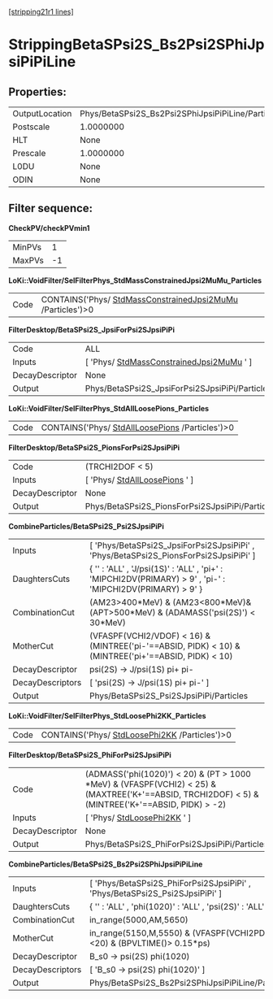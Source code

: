 [[stripping21r1 lines]](./stripping21r1-leptonic)

# StrippingBetaSPsi2S_Bs2Psi2SPhiJpsiPiPiLine

## Properties:

|                |                                                   |
|----------------|---------------------------------------------------|
| OutputLocation | Phys/BetaSPsi2S_Bs2Psi2SPhiJpsiPiPiLine/Particles |
| Postscale      | 1.0000000                                         |
| HLT            | None                                              |
| Prescale       | 1.0000000                                         |
| L0DU           | None                                              |
| ODIN           | None                                              |

## Filter sequence:

**CheckPV/checkPVmin1**

|        |     |
|--------|-----|
| MinPVs | 1   |
| MaxPVs | -1  |

**LoKi::VoidFilter/SelFilterPhys_StdMassConstrainedJpsi2MuMu_Particles**

|      |                                                                                                            |
|------|------------------------------------------------------------------------------------------------------------|
| Code | CONTAINS('Phys/ [StdMassConstrainedJpsi2MuMu](./stripping21r1-stdmassconstrainedjpsi2mumu) /Particles')\>0 |

**FilterDesktop/BetaSPsi2S_JpsiForPsi2SJpsiPiPi**

|                 |                                                                                           |
|-----------------|-------------------------------------------------------------------------------------------|
| Code            | ALL                                                                                       |
| Inputs          | [ 'Phys/ [StdMassConstrainedJpsi2MuMu](./stripping21r1-stdmassconstrainedjpsi2mumu) ' ] |
| DecayDescriptor | None                                                                                      |
| Output          | Phys/BetaSPsi2S_JpsiForPsi2SJpsiPiPi/Particles                                            |

**LoKi::VoidFilter/SelFilterPhys_StdAllLoosePions_Particles**

|      |                                                                                      |
|------|--------------------------------------------------------------------------------------|
| Code | CONTAINS('Phys/ [StdAllLoosePions](./stripping21r1-stdallloosepions) /Particles')\>0 |

**FilterDesktop/BetaSPsi2S_PionsForPsi2SJpsiPiPi**

|                 |                                                                     |
|-----------------|---------------------------------------------------------------------|
| Code            | (TRCHI2DOF \< 5)                                                    |
| Inputs          | [ 'Phys/ [StdAllLoosePions](./stripping21r1-stdallloosepions) ' ] |
| DecayDescriptor | None                                                                |
| Output          | Phys/BetaSPsi2S_PionsForPsi2SJpsiPiPi/Particles                     |

**CombineParticles/BetaSPsi2S_Psi2SJpsiPiPi**

|                  |                                                                                                              |
|------------------|--------------------------------------------------------------------------------------------------------------|
| Inputs           | [ 'Phys/BetaSPsi2S_JpsiForPsi2SJpsiPiPi' , 'Phys/BetaSPsi2S_PionsForPsi2SJpsiPiPi' ]                       |
| DaughtersCuts    | { '' : 'ALL' , 'J/psi(1S)' : 'ALL' , 'pi+' : 'MIPCHI2DV(PRIMARY) \> 9' , 'pi-' : 'MIPCHI2DV(PRIMARY) \> 9' } |
| CombinationCut   | (AM23\>400\*MeV) & (AM23\<800\*MeV)&(APT\>500\*MeV) & (ADAMASS('psi(2S)') \< 30\*MeV)                        |
| MotherCut        | (VFASPF(VCHI2/VDOF) \< 16) & (MINTREE('pi-'==ABSID, PIDK) \< 10) & (MINTREE('pi+'==ABSID, PIDK) \< 10)       |
| DecayDescriptor  | psi(2S) -\> J/psi(1S) pi+ pi-                                                                                |
| DecayDescriptors | [ 'psi(2S) -\> J/psi(1S) pi+ pi-' ]                                                                        |
| Output           | Phys/BetaSPsi2S_Psi2SJpsiPiPi/Particles                                                                      |

**LoKi::VoidFilter/SelFilterPhys_StdLoosePhi2KK_Particles**

|      |                                                                                  |
|------|----------------------------------------------------------------------------------|
| Code | CONTAINS('Phys/ [StdLoosePhi2KK](./stripping21r1-stdloosephi2kk) /Particles')\>0 |

**FilterDesktop/BetaSPsi2S_PhiForPsi2SJpsiPiPi**

|                 |                                                                                                                                                        |
|-----------------|--------------------------------------------------------------------------------------------------------------------------------------------------------|
| Code            | (ADMASS('phi(1020)') \< 20) & (PT \> 1000 \*MeV) & (VFASPF(VCHI2) \< 25) & (MAXTREE('K+'==ABSID, TRCHI2DOF) \< 5) & (MINTREE('K+'==ABSID, PIDK) \> -2) |
| Inputs          | [ 'Phys/ [StdLoosePhi2KK](./stripping21r1-stdloosephi2kk) ' ]                                                                                        |
| DecayDescriptor | None                                                                                                                                                   |
| Output          | Phys/BetaSPsi2S_PhiForPsi2SJpsiPiPi/Particles                                                                                                          |

**CombineParticles/BetaSPsi2S_Bs2Psi2SPhiJpsiPiPiLine**

|                  |                                                                               |
|------------------|-------------------------------------------------------------------------------|
| Inputs           | [ 'Phys/BetaSPsi2S_PhiForPsi2SJpsiPiPi' , 'Phys/BetaSPsi2S_Psi2SJpsiPiPi' ] |
| DaughtersCuts    | { '' : 'ALL' , 'phi(1020)' : 'ALL' , 'psi(2S)' : 'ALL' }                      |
| CombinationCut   | in_range(5000,AM,5650)                                                        |
| MotherCut        | in_range(5150,M,5550) & (VFASPF(VCHI2PDOF)\<20) & (BPVLTIME()\> 0.15\*ps)     |
| DecayDescriptor  | B_s0 -\> psi(2S) phi(1020)                                                    |
| DecayDescriptors | [ 'B_s0 -\> psi(2S) phi(1020)' ]                                            |
| Output           | Phys/BetaSPsi2S_Bs2Psi2SPhiJpsiPiPiLine/Particles                             |
